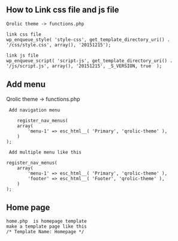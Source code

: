 ## How to Link css file and js file
    Qrolic theme -> functions.php
    
    link css file 
    wp_enqueue_style( 'style-css', get_template_directory_uri() . '/css/style.css', array(), '20151215');

    link js file
    wp_enqueue_script( 'script-js', get_template_directory_uri() . '/js/script.js', array(), '20151215', _S_VERSION, true  );
    

## Add menu
  
   Qrolic theme -> functions.php
   
     Add navigation menu
	
        register_nav_menus(
		array(
			'menu-1' => esc_html__( 'Primary', 'qrolic-theme' ),
		)
	);
 	
     Add multiple menu like this
	
	register_nav_menus(
		array(
			'menu-1' => esc_html__( 'Primary', 'qrolic-theme' ),
			'footer' => esc_html__( 'Footer', 'qrolic-theme' ),
		)
	);
	


## Home page 
	
   	home.php  is homepage template 
	make a template page like this
	/* Template Name: Homepage */